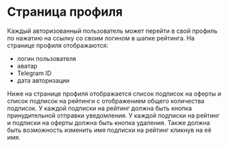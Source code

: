 # Страница профиля

Каждый авторизованный пользователь может перейти в свой профиль по нажатию на ссылку со своим логином в шапке рейтинга.
На странице профиля отображаются:
 * логин пользователя
 * аватар
 * Telegram ID
 * дата авторизации

Ниже на странице профиля отображается список подписок на оферты и список подписок на рейтинги с отображением общего количества подписок.
У каждой подписки на рейтинг должна быть кнопка принудительной отправки уведомления.
У каждой подписки на рейтинг и подписки на оферты должна быть кнопка удаления.
Также должна быть возможность изменить имя подписки на рейтинг кликнув на её имя.
